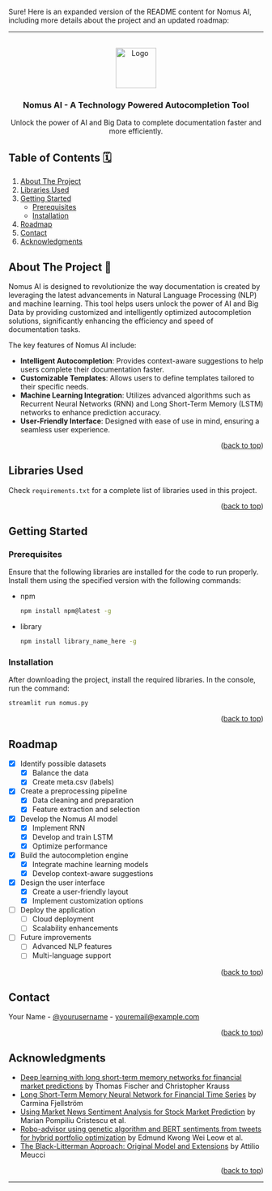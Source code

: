 Sure! Here is an expanded version of the README content for Nomus AI, including more details about the project and an updated roadmap:

---

<!-- PROJECT LOGO -->
<br />
<div align="center">
  <a href="https://github.com/yourusername/nomus-ai">
    <img src="images/logo.jpeg" alt="Logo" width="80" height="80">
  </a>

  <h3 align="center">Nomus AI - A Technology Powered Autocompletion Tool</h3>

  <p align="center">
    Unlock the power of AI and Big Data to complete documentation faster and more efficiently.
    <br />
  </p>
</div>

<!-- TABLE OF CONTENTS -->

## Table of Contents 🗓
<ol>
  <li>
    <a href="#about-the-project">About The Project</a>
  </li>
  <li>
    <a href="#libraries-used">Libraries Used</a>
  </li>
  <li>
    <a href="#getting-started">Getting Started</a>
    <ul>
      <li><a href="#prerequisites">Prerequisites</a></li>
      <li><a href="#installation">Installation</a></li>
    </ul>
  </li>
  <li><a href="#roadmap">Roadmap</a></li>
  <li><a href="#contact">Contact</a></li>
  <li><a href="#acknowledgments">Acknowledgments</a></li>
</ol>

<!-- ABOUT THE PROJECT -->
## About The Project 🚀

Nomus AI is designed to revolutionize the way documentation is created by leveraging the latest advancements in Natural Language Processing (NLP) and machine learning. This tool helps users unlock the power of AI and Big Data by providing customized and intelligently optimized autocompletion solutions, significantly enhancing the efficiency and speed of documentation tasks.

The key features of Nomus AI include:
- **Intelligent Autocompletion**: Provides context-aware suggestions to help users complete their documentation faster.
- **Customizable Templates**: Allows users to define templates tailored to their specific needs.
- **Machine Learning Integration**: Utilizes advanced algorithms such as Recurrent Neural Networks (RNN) and Long Short-Term Memory (LSTM) networks to enhance prediction accuracy.
- **User-Friendly Interface**: Designed with ease of use in mind, ensuring a seamless user experience.

<p align="right">(<a href="#table-of-contents">back to top</a>)</p>

<!-- LIBRARIES USED -->
## Libraries Used

Check `requirements.txt` for a complete list of libraries used in this project.

<p align="right">(<a href="#table-of-contents">back to top</a>)</p>

<!-- GETTING STARTED -->
## Getting Started

### Prerequisites

Ensure that the following libraries are installed for the code to run properly. Install them using the specified version with the following commands:
* npm
  ```sh
  npm install npm@latest -g
  ```
* library
  ```sh
  npm install library_name_here -g
  ```

### Installation

After downloading the project, install the required libraries. In the console, run the command:
```sh
streamlit run nomus.py
```

<p align="right">(<a href="#table-of-contents">back to top</a>)</p>

<!-- ROADMAP -->
## Roadmap

- [x] Identify possible datasets
  - [x] Balance the data
  - [x] Create meta.csv (labels)
- [x] Create a preprocessing pipeline
  - [x] Data cleaning and preparation
  - [x] Feature extraction and selection
- [x] Develop the Nomus AI model
  - [x] Implement RNN
  - [x] Develop and train LSTM
  - [x] Optimize performance
- [x] Build the autocompletion engine
  - [x] Integrate machine learning models
  - [x] Develop context-aware suggestions
- [x] Design the user interface
  - [x] Create a user-friendly layout
  - [x] Implement customization options
- [ ] Deploy the application
  - [ ] Cloud deployment
  - [ ] Scalability enhancements
- [ ] Future improvements
  - [ ] Advanced NLP features
  - [ ] Multi-language support

<p align="right">(<a href="#table-of-contents">back to top</a>)</p>

<!-- CONTACT -->
## Contact

Your Name - [@yourusername](https://twitter.com/yourusername) - youremail@example.com


<p align="right">(<a href="#table-of-contents">back to top</a>)</p>

<!-- ACKNOWLEDGMENTS -->
## Acknowledgments

- [Deep learning with long short-term memory networks for financial market predictions](https://doi.org/10.21314/JOR.2018.369) by Thomas Fischer and Christopher Krauss
- [Long Short-Term Memory Neural Network for Financial Time Series](https://www.ijcaonline.org/archives/volume181/number45/fjellstroem-2018-ijca-917561.pdf) by Carmina Fjellström
- [Using Market News Sentiment Analysis for Stock Market Prediction](https://www.mdpi.com/2227-7390/10/22/4255) by Marian Pompiliu Cristescu et al.
- [Robo-advisor using genetic algorithm and BERT sentiments from tweets for hybrid portfolio optimization](https://doi.org/10.1016/j.eswa.2021.115060) by Edmund Kwong Wei Leow et al.
- [The Black-Litterman Approach: Original Model and Extensions](https://ssrn.com/abstract=1117574) by Attilio Meucci

<p align="right">(<a href="#table-of-contents">back to top</a>)</p>

---
